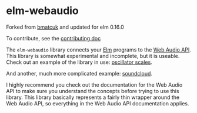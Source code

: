 elm-webaudio
============

Forked from [bmatcuk](https://github.com/bmatcuk/elm-webaudio) and updated for
elm 0.16.0

To contribute, see the [contributing doc](CONTRIBUTING.md)

The `elm-webaudio` library connects your [Elm](http://elm-lang.org/) programs
to the [Web Audio API](http://webaudio.github.io/web-audio-api/). This library
is somewhat experimental and incomplete, but it is useable. Check out an example
of the library in use: [oscillator scales](http://www.squeg.net/elm-webaudio/Scales.html).

And another, much more complicated example:
[soundcloud](http://www.squeg.net/elm-webaudio/Visual.html).

I highly recommend you check out the documentation for the Web Audio API to
make sure you understand the concepts before trying to use this library. This
library basically represents a fairly thin wrapper around the Web Audio API,
so everything in the Web Audio API documentation applies.

